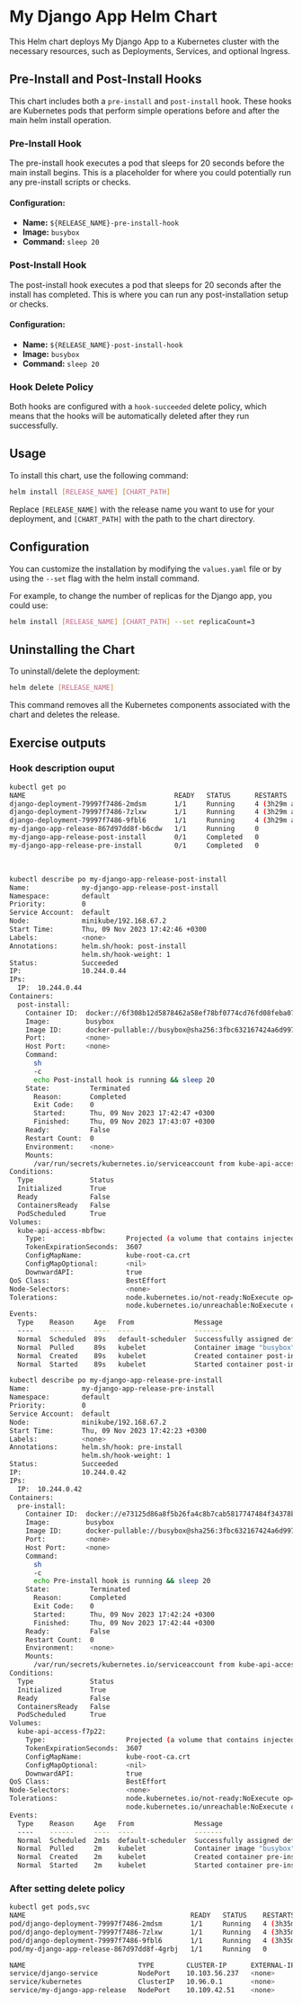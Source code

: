 # My Django App Helm Chart

This Helm chart deploys My Django App to a Kubernetes cluster with the necessary resources, such as Deployments, Services, and optional Ingress.

## Pre-Install and Post-Install Hooks

This chart includes both a `pre-install` and `post-install` hook. These hooks are Kubernetes pods that perform simple operations before and after the main helm install operation.

### Pre-Install Hook

The pre-install hook executes a pod that sleeps for 20 seconds before the main install begins. This is a placeholder for where you could potentially run any pre-install scripts or checks.

#### Configuration:

- **Name:** `${RELEASE_NAME}-pre-install-hook`
- **Image:** `busybox`
- **Command:** `sleep 20`

### Post-Install Hook

The post-install hook executes a pod that sleeps for 20 seconds after the install has completed. This is where you can run any post-installation setup or checks.

#### Configuration:

- **Name:** `${RELEASE_NAME}-post-install-hook`
- **Image:** `busybox`
- **Command:** `sleep 20`

### Hook Delete Policy

Both hooks are configured with a `hook-succeeded` delete policy, which means that the hooks will be automatically deleted after they run successfully.

## Usage

To install this chart, use the following command:

```bash
helm install [RELEASE_NAME] [CHART_PATH]
```

Replace `[RELEASE_NAME]` with the release name you want to use for your deployment, and `[CHART_PATH]` with the path to the chart directory.

## Configuration

You can customize the installation by modifying the `values.yaml` file or by using the `--set` flag with the helm install command.

For example, to change the number of replicas for the Django app, you could use:

```bash
helm install [RELEASE_NAME] [CHART_PATH] --set replicaCount=3
```

## Uninstalling the Chart

To uninstall/delete the deployment:

```bash
helm delete [RELEASE_NAME]
```

This command removes all the Kubernetes components associated with the chart and deletes the release.

## Exercise outputs

### Hook description ouput

```bash
kubectl get po
NAME                                     READY   STATUS      RESTARTS        AGE
django-deployment-79997f7486-2mdsm       1/1     Running     4 (3h29m ago)   4d2h
django-deployment-79997f7486-7zlxw       1/1     Running     4 (3h29m ago)   4d2h
django-deployment-79997f7486-9fbl6       1/1     Running     4 (3h29m ago)   4d2h
my-django-app-release-867d97dd8f-b6cdw   1/1     Running     0               86s
my-django-app-release-post-install       0/1     Completed   0               86s
my-django-app-release-pre-install        0/1     Completed   0               109s
```

<br>

```bash
kubectl describe po my-django-app-release-post-install
Name:             my-django-app-release-post-install
Namespace:        default
Priority:         0
Service Account:  default
Node:             minikube/192.168.67.2
Start Time:       Thu, 09 Nov 2023 17:42:46 +0300
Labels:           <none>
Annotations:      helm.sh/hook: post-install
                  helm.sh/hook-weight: 1
Status:           Succeeded
IP:               10.244.0.44
IPs:
  IP:  10.244.0.44
Containers:
  post-install:
    Container ID:  docker://6f308b12d5878462a58ef78bf0774cd76fd08feba07e69aeb3111273314b38ef
    Image:         busybox
    Image ID:      docker-pullable://busybox@sha256:3fbc632167424a6d997e74f52b878d7cc478225cffac6bc977eedfe51c7f4e79
    Port:          <none>
    Host Port:     <none>
    Command:
      sh
      -c
      echo Post-install hook is running && sleep 20
    State:          Terminated
      Reason:       Completed
      Exit Code:    0
      Started:      Thu, 09 Nov 2023 17:42:47 +0300
      Finished:     Thu, 09 Nov 2023 17:43:07 +0300
    Ready:          False
    Restart Count:  0
    Environment:    <none>
    Mounts:
      /var/run/secrets/kubernetes.io/serviceaccount from kube-api-access-mbfbw (ro)
Conditions:
  Type              Status
  Initialized       True 
  Ready             False 
  ContainersReady   False 
  PodScheduled      True 
Volumes:
  kube-api-access-mbfbw:
    Type:                    Projected (a volume that contains injected data from multiple sources)
    TokenExpirationSeconds:  3607
    ConfigMapName:           kube-root-ca.crt
    ConfigMapOptional:       <nil>
    DownwardAPI:             true
QoS Class:                   BestEffort
Node-Selectors:              <none>
Tolerations:                 node.kubernetes.io/not-ready:NoExecute op=Exists for 300s
                             node.kubernetes.io/unreachable:NoExecute op=Exists for 300s
Events:
  Type    Reason     Age   From               Message
  ----    ------     ----  ----               -------
  Normal  Scheduled  89s   default-scheduler  Successfully assigned default/my-django-app-release-post-install to minikube
  Normal  Pulled     89s   kubelet            Container image "busybox" already present on machine
  Normal  Created    89s   kubelet            Created container post-install
  Normal  Started    89s   kubelet            Started container post-install
```

```bash
kubectl describe po my-django-app-release-pre-install
Name:             my-django-app-release-pre-install
Namespace:        default
Priority:         0
Service Account:  default
Node:             minikube/192.168.67.2
Start Time:       Thu, 09 Nov 2023 17:42:23 +0300
Labels:           <none>
Annotations:      helm.sh/hook: pre-install
                  helm.sh/hook-weight: 1
Status:           Succeeded
IP:               10.244.0.42
IPs:
  IP:  10.244.0.42
Containers:
  pre-install:
    Container ID:  docker://e73125d86a8f5b26fa4c8b7cab5817747484f34378b676087a7432df126c01a1
    Image:         busybox
    Image ID:      docker-pullable://busybox@sha256:3fbc632167424a6d997e74f52b878d7cc478225cffac6bc977eedfe51c7f4e79
    Port:          <none>
    Host Port:     <none>
    Command:
      sh
      -c
      echo Pre-install hook is running && sleep 20
    State:          Terminated
      Reason:       Completed
      Exit Code:    0
      Started:      Thu, 09 Nov 2023 17:42:24 +0300
      Finished:     Thu, 09 Nov 2023 17:42:44 +0300
    Ready:          False
    Restart Count:  0
    Environment:    <none>
    Mounts:
      /var/run/secrets/kubernetes.io/serviceaccount from kube-api-access-f7p22 (ro)
Conditions:
  Type              Status
  Initialized       True 
  Ready             False 
  ContainersReady   False 
  PodScheduled      True 
Volumes:
  kube-api-access-f7p22:
    Type:                    Projected (a volume that contains injected data from multiple sources)
    TokenExpirationSeconds:  3607
    ConfigMapName:           kube-root-ca.crt
    ConfigMapOptional:       <nil>
    DownwardAPI:             true
QoS Class:                   BestEffort
Node-Selectors:              <none>
Tolerations:                 node.kubernetes.io/not-ready:NoExecute op=Exists for 300s
                             node.kubernetes.io/unreachable:NoExecute op=Exists for 300s
Events:
  Type    Reason     Age   From               Message
  ----    ------     ----  ----               -------
  Normal  Scheduled  2m1s  default-scheduler  Successfully assigned default/my-django-app-release-pre-install to minikube
  Normal  Pulled     2m    kubelet            Container image "busybox" already present on machine
  Normal  Created    2m    kubelet            Created container pre-install
  Normal  Started    2m    kubelet            Started container pre-install
```

###  After setting delete policy

```bash
kubectl get pods,svc
NAME                                         READY   STATUS    RESTARTS        AGE
pod/django-deployment-79997f7486-2mdsm       1/1     Running   4 (3h35m ago)   4d3h
pod/django-deployment-79997f7486-7zlxw       1/1     Running   4 (3h35m ago)   4d3h
pod/django-deployment-79997f7486-9fbl6       1/1     Running   4 (3h35m ago)   4d3h
pod/my-django-app-release-867d97dd8f-4grbj   1/1     Running   0               2m15s

NAME                            TYPE        CLUSTER-IP      EXTERNAL-IP   PORT(S)          AGE
service/django-service          NodePort    10.103.56.237   <none>        5000:30001/TCP   4d3h
service/kubernetes              ClusterIP   10.96.0.1       <none>        443/TCP          8d
service/my-django-app-release   NodePort    10.109.42.51    <none>        5000:30002/TCP   2m15s
```